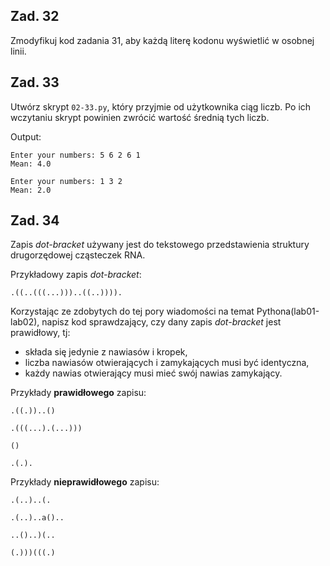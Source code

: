 ## Zad. 32
Zmodyfikuj kod zadania 31, aby każdą literę kodonu wyświetlić w osobnej linii.


## Zad. 33
Utwórz skrypt `02-33.py`, który przyjmie od użytkownika ciąg liczb. Po ich wczytaniu skrypt powinien zwrócić wartość średnią tych liczb.

Output:

```
Enter your numbers: 5 6 2 6 1
Mean: 4.0
```

```
Enter your numbers: 1 3 2
Mean: 2.0
```


## Zad. 34
Zapis *dot-bracket* używany jest do tekstowego przedstawienia struktury drugorzędowej cząsteczek RNA.

Przykładowy zapis *dot-bracket*:
```
.((..(((...)))..((..)))).
```

Korzystając ze zdobytych do tej pory wiadomości na temat Pythona(lab01-lab02), napisz kod sprawdzający, czy dany zapis *dot-bracket* jest prawidłowy, tj:
* składa się jedynie z nawiasów i kropek,
* liczba nawiasów otwierających i zamykających musi być identyczna,
* każdy nawias otwierający musi mieć swój nawias zamykający.

Przykłady **prawidłowego** zapisu:

```
.((.))..()
```

```
.(((...).(...)))
```

```
()
```

```
.(.).
```

Przykłady **nieprawidłowego** zapisu:

```
.(..)..(.
```

```
.(..)..a()..
```

```
..()..)(..
```

```
(.)))(((.)
```
